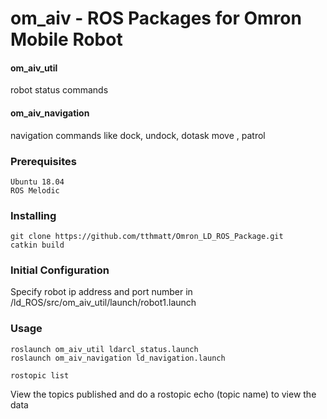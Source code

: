 # om_aiv - ROS Packages for Omron Mobile Robot

#### om_aiv_util
robot status commands 

#### om_aiv_navigation
navigation commands like dock, undock, dotask move , patrol



### Prerequisites
```
Ubuntu 18.04
ROS Melodic 
```

### Installing
```
git clone https://github.com/tthmatt/Omron_LD_ROS_Package.git
catkin build
```
### Initial Configuration

Specify robot ip address and port number in /ld_ROS/src/om_aiv_util/launch/robot1.launch




### Usage
```
roslaunch om_aiv_util ldarcl_status.launch
roslaunch om_aiv_navigation ld_navigation.launch
```
```
rostopic list
```
View the topics published and do a rostopic echo (topic name) to view the data
